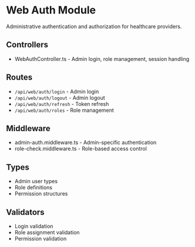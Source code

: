 # Web Auth Module

Administrative authentication and authorization for healthcare providers.

## Controllers
- WebAuthController.ts - Admin login, role management, session handling

## Routes  
- `/api/web/auth/login` - Admin login
- `/api/web/auth/logout` - Admin logout
- `/api/web/auth/refresh` - Token refresh
- `/api/web/auth/roles` - Role management

## Middleware
- admin-auth.middleware.ts - Admin-specific authentication
- role-check.middleware.ts - Role-based access control

## Types
- Admin user types
- Role definitions
- Permission structures

## Validators
- Login validation
- Role assignment validation
- Permission validation